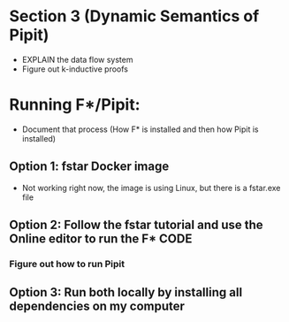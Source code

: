 # Section 3 (Dynamic Semantics of Pipit)
- EXPLAIN the data flow system
- Figure out k-inductive proofs
# Running F*/Pipit:
- Document that process (How F* is installed and then how Pipit is installed)
## Option 1: fstar Docker image
- Not working right now, the image is using Linux, but there is a fstar.exe file 
## Option 2: Follow the fstar tutorial and use the Online editor to run the F* CODE
### Figure out how to run Pipit 

## Option 3: Run both locally by installing all dependencies on my computer 